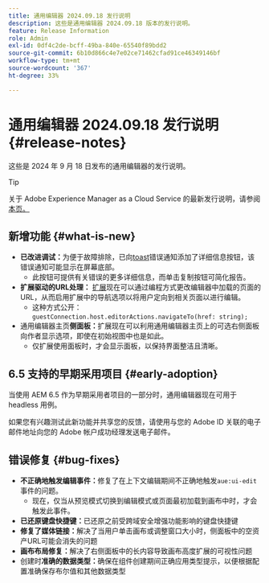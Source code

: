 ```yaml
---
title: 通用编辑器 2024.09.18 发行说明
description: 这些是通用编辑器 2024.09.18 版本的发行说明。
feature: Release Information
role: Admin
exl-id: 0df4c2de-bcff-49ba-840e-65540f89bdd2
source-git-commit: 6b10d866c4e7e02ce71462cfad91ce46349146bf
workflow-type: tm+mt
source-wordcount: '367'
ht-degree: 33%

---
```


# 通用编辑器 2024.09.18 发行说明 {#release-notes}

这些是 2024 年 9 月 18 日发布的通用编辑器的发行说明。

>[!TIP]
>
>关于 Adobe Experience Manager as a Cloud Service 的最新发行说明，请参阅[本页。](/help/release-notes/release-notes-cloud/release-notes-current.md)

## 新增功能 {#what-is-new}

* **已改进调试：**&#x200B;为便于故障排除，已向[toast](https://spectrum.adobe.com/page/toast/)错误通知添加了详细信息按钮，该错误通知可能显示在屏幕底部。
   * 此按钮可提供有关错误的更多详细信息，而单击复制按钮可简化报告。
* **扩展驱动的URL处理：** [扩展](/help/implementing/universal-editor/customizing.md#extending)现在可以通过编程方式更改编辑器中加载的页面的URL，从而启用扩展中的导航选项以将用户定向到相关页面以进行编辑。
   * 这种方式公开： `guestConnection.host.editorActions.navigateTo(href: string);`
* 通用编辑器主页&#x200B;**侧面板：**&#x200B;扩展现在可以利用通用编辑器主页上的可选右侧面板向作者显示选项，即使在初始视图中也是如此。
   * 仅扩展使用面板时，才会显示面板，以保持界面整洁且清晰。

## 6.5 支持的早期采用项目 {#early-adoption}

当使用 AEM 6.5 作为早期采用者项目的一部分时，通用编辑器现在可用于 headless 用例。

如果您有兴趣测试此新功能并共享您的反馈，请使用与您的 Adobe ID 关联的电子邮件地址向您的 Adobe 帐户成功经理发送电子邮件。

## 错误修复 {#bug-fixes}

* **不正确地触发编辑事件：**&#x200B;修复了在上下文编辑期间不正确地触发`aue:ui-edit`事件的问题。
   * 现在，仅当从预览模式切换到编辑模式或页面最初加载到画布中时，才会触发此事件。
* **已还原键盘快捷键：**&#x200B;已还原之前受跨域安全增强功能影响的键盘快捷键
* **修复了媒体链接：**&#x200B;解决了当用户单击画布或调整窗口大小时，侧面板中的空资产URL可能会消失的问题
* **画布布局修复：**&#x200B;解决了右侧面板中的长内容导致画布高度扩展的可视性问题
* 创建时&#x200B;**准确的数据类型：**&#x200B;确保在组件创建期间正确应用类型提示，以便根据配置准确保存布尔值和其他数据类型
